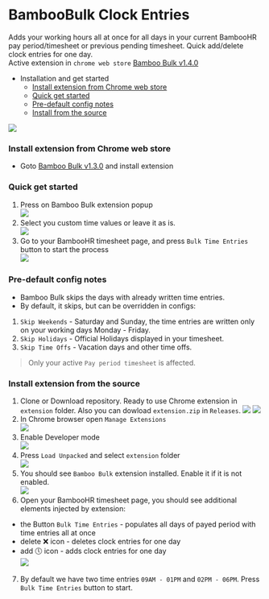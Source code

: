 # BambooBulk Clock Entries

Adds your working hours all at once for all days in your current BambooHR pay period/timesheet or previous pending timesheet. Quick add/delete clock entries for one day.  
Active extension in `chrome web store` [Bamboo Bulk v1.4.0](https://chromewebstore.google.com/detail/bamboo-bulk/eamnacflhenaamlhfammimplkgjhfdci)
<!-- TOC -->
* Installation and get started
    * [Install extension from Chrome web store](#install-from-chrome-web-store)
    * [Quick get started](#quick-get-started)
    * [Pre-default config notes](#predefault-config-notes)
    * [Install from the source](#install-extension-from-the-source)
<!-- TOC -->
![](assets/social_preview.png)

<a name="install-from-chrome-web-store"></a>
### Install extension from Chrome web store
- Goto [Bamboo Bulk v1.3.0](https://chromewebstore.google.com/detail/bamboo-bulk/eamnacflhenaamlhfammimplkgjhfdci) and install extension

<a name="quick-get-started"></a>
### Quick get started
1) Press on Bamboo Bulk extension popup    
   ![](assets/_7_press_bamboo_bulk_ext.png)
2) Select you custom time values or leave it as is.   
   ![](assets/social_preview.png)
3) Go to your BambooHR timesheet page, and press `Bulk Time Entries` button to start the process    
   ![](assets/functionality2.gif)

<a name="predefault-config-notes"></a>  
### Pre-default config notes
- Bamboo Bulk skips the days with already written time entries.
- By default, it skips, but can be overridden in configs:
1) `Skip Weekends` - Saturday and Sunday, the time entries are written only on your working days Monday - Friday.
2) `Skip Holidays` - Official Holidays displayed in your timesheet.
3) `Skip Time Offs` - Vacation days and other time offs.

> Only your active `Pay period timesheet` is affected.

<a name="install-from-the-source"></a>
### Install extension from the source 

1) Clone or Download repository. Ready to use Chrome extension in `extension` folder.
Also you can dowload `extension.zip` in `Releases`.
![](assets/_1_1_download.png)
![](assets/_1_download.png)
2) In Chrome browser open `Manage Extensions`  
![](assets/_2_open_manage_extensions.png)
3) Enable Developer mode  
![](assets/_3_enable_developer_mode.png)
4) Press `Load Unpacked` and select `extension` folder  
![](assets/_4_load_unpacked.png)
5) You should see `Bamboo Bulk` extension installed. Enable it if it is not enabled.  
![](assets/_5_bambooBulk_installed.png)
6) Open your BambooHR timesheet page, you should see additional elements injected by extension:    
- the Button `Bulk Time Entries` - populates all days of payed period with time entries all at once
- delete ❌ icon - deletes clock entries for one day
- add 🕔 icon - adds clock entries for one day  
  ![](assets/_6_1_bamboo_bulk_and_one_day_btns.png)
7) By default we have two time entries `09AM - 01PM` and `02PM - 06PM`. 
Press `Bulk Time Entries` button to start.


